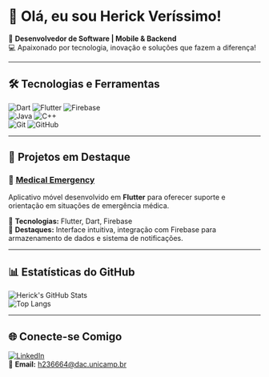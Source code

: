 # 👋 Olá, eu sou **Herick Veríssimo**!
🎯 **Desenvolvedor de Software | Mobile & Backend**  
💻 Apaixonado por tecnologia, inovação e soluções que fazem a diferença!  

---

## 🛠️ Tecnologias e Ferramentas  
![Dart](https://img.shields.io/badge/Dart-0175C2?style=for-the-badge&logo=dart&logoColor=white) 
![Flutter](https://img.shields.io/badge/Flutter-02569B?style=for-the-badge&logo=flutter&logoColor=white) 
![Firebase](https://img.shields.io/badge/Firebase-ffca28?style=for-the-badge&logo=firebase&logoColor=black)  
![Java](https://img.shields.io/badge/Java-ED8B00?style=for-the-badge&logo=java&logoColor=white) 
![C++](https://img.shields.io/badge/C++-00599C?style=for-the-badge&logo=c%2B%2B&logoColor=white)  
![Git](https://img.shields.io/badge/Git-F05032?style=for-the-badge&logo=git&logoColor=white) 
![GitHub](https://img.shields.io/badge/GitHub-181717?style=for-the-badge&logo=github&logoColor=white)

---

## 🚀 Projetos em Destaque  

### 🌟 [Medical Emergency](https://github.com/HerickVerissim0/Medical-Emergency)
Aplicativo móvel desenvolvido em **Flutter** para oferecer suporte e orientação em situações de emergência médica.  

🔹 **Tecnologias:** Flutter, Dart, Firebase  
🔹 **Destaques:** Interface intuitiva, integração com Firebase para armazenamento de dados e sistema de notificações.  

---

## 📊 Estatísticas do GitHub  
![Herick's GitHub Stats](https://github-readme-stats.vercel.app/api?username=HerickVerissim0&show_icons=true&theme=dark)  
![Top Langs](https://github-readme-stats.vercel.app/api/top-langs/?username=HerickVerissim0&layout=compact&theme=dark)

---

## 🌐 Conecte-se Comigo  
[![LinkedIn](https://img.shields.io/badge/LinkedIn-Herick_Verissimo-blue?style=for-the-badge&logo=linkedin)](https://www.linkedin.com/in/herick-verissimo/)  
📧 **Email:** h236664@dac.unicamp.br  
